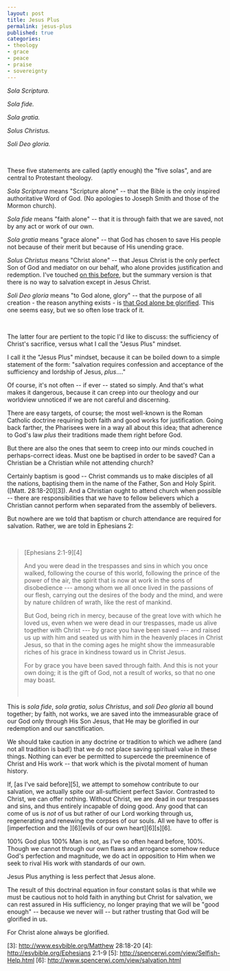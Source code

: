 ```yaml
---
layout: post
title: Jesus Plus
permalink: jesus-plus
published: true
categories:
- theology
- grace
- peace
- praise
- sovereignty
---
```


*Sola Scriptura.*

*Sola fide.*

*Sola gratia.*

*Solus Christus.*

*Soli Deo gloria.*

 

These five statements are called (aptly enough) the "five solas", and
are central to Protestant theology.

*Sola Scriptura* means "Scripture alone" -- that the Bible is the only
inspired authoritative Word of God. (No apologies to Joseph Smith and
those of the Mormon church). 

*Sola fide* means "faith alone" -- that it is through faith that we are
saved, not by any act or work of our own.

*Sola gratia* means "grace alone" -- that God has chosen to save His
people not because of their merit but because of His unending grace.

*Solus Christus* means "Christ alone" -- that Jesus Christ is the only
perfect Son of God and mediator on our behalf, who alone provides
justification and redemption. I've touched [on this before][1], but the
summary version is that there is no way to salvation except in Jesus
Christ.

*Soli Deo gloria* means "to God alone, glory" -- that the purpose
of all creation - the reason anything exists - is [that God alone be
glorified][2]. This one seems easy, but we so often lose track of it.

 

The latter four are pertient to the topic I'd like to discuss: the
sufficiency of Christ's sacrifice, versus what I call the "Jesus Plus"
mindset.

I call it the "Jesus Plus" mindset, because it can be boiled down to a
simple statement of the form: "salvation requires confession and
acceptance of the sufficiency and lordship of Jesus, *plus*...."

Of course, it's not often -- if ever -- stated so simply. And that's
what makes it dangerous, because it can creep into our theology and our
worldview unnoticed if we are not careful and discerning.

There are easy targets, of course; the most well-known is the Roman
Catholic doctrine requiring both faith and good works for justification.
Going back farther, the Pharisees were in a way all about this idea;
that adherence to God's law *plus* their traditions made them
right before God.

But there are also the ones that seem to creep into our minds couched in
perhaps-correct ideas. Must one be baptised in order to be saved? Can a
Christian be a Christian while not attending church? 

Certainly baptism is good -- Christ commands us to make disciples of all
the nations, baptising them in the name of the Father, Son and Holy
Spirit. ([Matt. 28:18-20][3]). And a Christian ought to attend church
when possible -- there are responsibilities that we have to fellow
believers which a Christian cannot perform when separated from the
assembly of believers. 

But nowhere are we told that baptism or church attendance are required
for salvation. Rather, we are told in Ephesians 2:

 

> [Ephesians 2:1-9][4]
>
> And you were dead in the trespasses and sins in which you once walked,
> following the course of this world, following the prince of the power
> of the air, the spirit that is now at work in the sons of disobedience
> --- among whom we all once lived in the passions of our flesh,
> carrying out the desires of the body and the mind, and were by nature
> children of wrath, like the rest of mankind.
>
> But God, being rich in mercy, because of the great love with which he
> loved us, even when we were dead in our trespasses, made us alive
> together with Christ --- by grace you have been saved --- and raised
> us up with him and seated us with him in the heavenly places in Christ
> Jesus, so that in the coming ages he might show the immeasurable
> riches of his grace in kindness toward us in Christ Jesus.
> 
> For by grace you have been saved through faith. And this is not your
> own doing; it is the gift of God, not a result of works, so that no
> one may boast.
> 
>  

This is *sola fide*, *sola gratia*, *solus Christus*, and *soli Deo
gloria* all bound together; by faith, not works, we are saved into the
immeasurable grace of our God only through His Son Jesus, that He may be
glorified in our redemption and our sanctification.

We should take caution in any doctrine or tradition to which we adhere
(and not all tradition is bad!) that we do not place saving spiritual
value in these things. Nothing can ever be permitted to supercede the
preeminence of Christ and His work -- that work which is the pivotal
moment of human history.

If, [as I've said before][5], we attempt to somehow contribute to our
salvation, we actually spite our all-sufficient perfect Savior.
Contrasted to Christ, we can offer nothing. Without Christ, we are dead
in our trespasses and sins, and thus entirely incapable of doing good.
Any good that can come of us is *not* of us but rather of our Lord
working through us, regenerating and renewing the corpses of our souls.
All we have to offer is [imperfection and the ][6][evils of our own
heart][6][s][6].

100% God plus 100% Man is not, as I've so often heard before, 100%.
Though we cannot through our own flaws and arrogance somehow reduce
God's perfection and magnitude, we do act in opposition to Him when we
seek to rival His work with standards of our own.

Jesus Plus anything is less perfect that Jesus alone.

The result of this doctrinal equation in four constant solas is that
while we must be cautious not to hold faith in anything but Christ for
salvation, we can rest assured in His sufficiency, no longer praying
that we will be "good enough" -- because we never will -- but rather
trusting that God will be glorified in us.

For Christ alone always be glorified.


[1]: http://www.spencerwi.com/view/way.html
[2]: http://www.spencerwi.com/view/theocentric-model.html
[3]: http://www.esvbible.org/Matthew 28:18-20
[4]: http://esvbible.org/Ephesians 2:1-9
[5]: http://spencerwi.com/view/Selfish-Help.html
[6]: http://www.spencerwi.com/view/salvation.html

